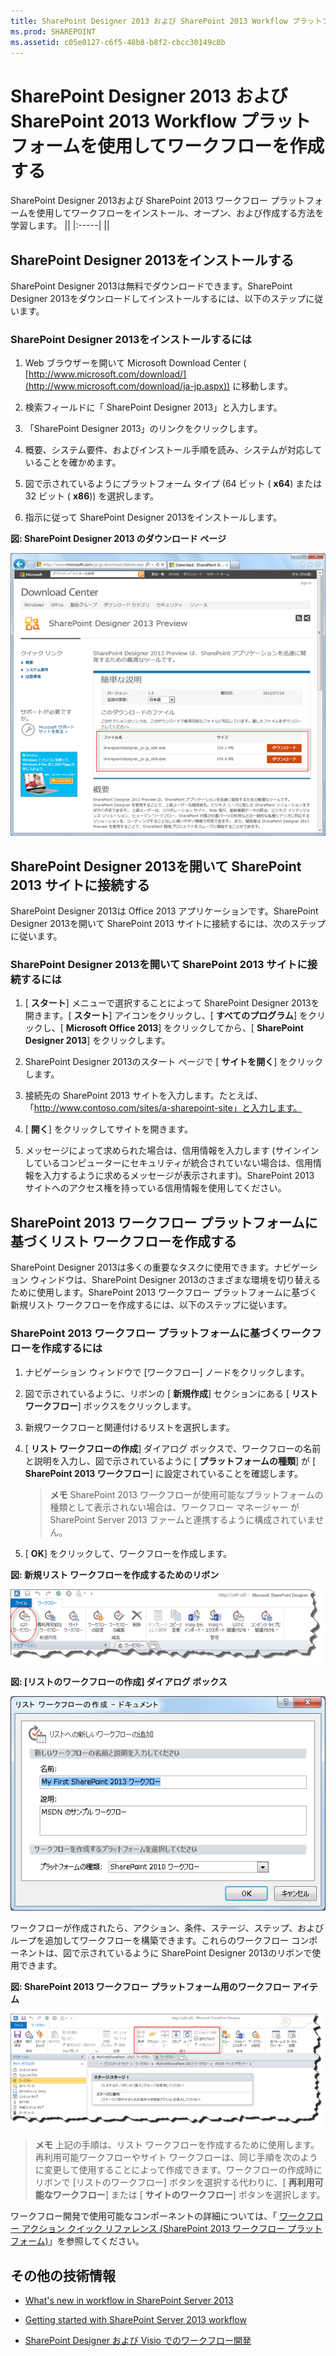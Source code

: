 ```yaml
---
title: SharePoint Designer 2013 および SharePoint 2013 Workflow プラットフォームを使用してワークフローを作成する
ms.prod: SHAREPOINT
ms.assetid: c05e0127-c6f5-48b8-b8f2-cbcc30149c8b
---
```



# SharePoint Designer 2013 および SharePoint 2013 Workflow プラットフォームを使用してワークフローを作成する
SharePoint Designer 2013および SharePoint 2013 ワークフロー プラットフォームを使用してワークフローをインストール、オープン、および作成する方法を学習します。 
||
|:-----|
||
   

## SharePoint Designer 2013をインストールする
<a name="section1"> </a>

SharePoint Designer 2013は無料でダウンロードできます。SharePoint Designer 2013をダウンロードしてインストールするには、以下のステップに従います。 
  
    
    

### SharePoint Designer 2013をインストールするには


1. Web ブラウザーを開いて Microsoft Download Center ( [http://www.microsoft.com/download/](http://www.microsoft.com/download/ja-jp.aspx)) に移動します。 
    
  
2. 検索フィールドに「 SharePoint Designer 2013」と入力します。
    
  
3. 「SharePoint Designer 2013」のリンクをクリックします。 
    
  
4. 概要、システム要件、およびインストール手順を読み、システムが対応していることを確かめます。 
    
  
5. 図で示されているようにプラットフォーム タイプ (64 ビット ( **x64**) または 32 ビット ( **x86**)) を選択します。 
    
  
6. 指示に従って SharePoint Designer 2013をインストールします。
    
  

**図: SharePoint Designer 2013 のダウンロード ページ**

  
    
    

  
    
    
![SharePoint Designer 2013 のダウンロード ページ](images/SPD15-install-connect-1.png)
  
    
    

  
    
    

  
    
    

## SharePoint Designer 2013を開いて SharePoint 2013 サイトに接続する
<a name="section2"> </a>

SharePoint Designer 2013は Office 2013 アプリケーションです。SharePoint Designer 2013を開いて SharePoint 2013 サイトに接続するには、次のステップに従います。 
  
    
    

### SharePoint Designer 2013を開いて SharePoint 2013 サイトに接続するには


1. [ **スタート**] メニューで選択することによって SharePoint Designer 2013を開きます。[ **スタート**] アイコンをクリックし、[ **すべてのプログラム**] をクリックし、[ **Microsoft Office 2013**] をクリックしてから、[ **SharePoint Designer 2013**] をクリックします。 
    
  
2. SharePoint Designer 2013のスタート ページで [ **サイトを開く**] をクリックします。
    
  
3. 接続先の SharePoint 2013 サイトを入力します。たとえば、「http://www.contoso.com/sites/a-sharepoint-site」と入力します。
    
  
4. [ **開く**] をクリックしてサイトを開きます。
    
  
5. メッセージによって求められた場合は、信用情報を入力します (サインインしているコンピューターにセキュリティが統合されていない場合は、信用情報を入力するように求めるメッセージが表示されます)。SharePoint 2013 サイトへのアクセス権を持っている信用情報を使用してください。
    
  

## SharePoint 2013 ワークフロー プラットフォームに基づくリスト ワークフローを作成する
<a name="section3"> </a>

SharePoint Designer 2013は多くの重要なタスクに使用できます。ナビゲーション ウィンドウは、SharePoint Designer 2013のさまざまな環境を切り替えるために使用します。SharePoint 2013 ワークフロー プラットフォームに基づく新規リスト ワークフローを作成するには、以下のステップに従います。
  
    
    

### SharePoint 2013 ワークフロー プラットフォームに基づくワークフローを作成するには


1. ナビゲーション ウィンドウで [ワークフロー] ノードをクリックします。
    
  
2. 図で示されているように、リボンの [ **新規作成**] セクションにある [ **リスト ワークフロー**] ボックスをクリックします。
    
  
3. 新規ワークフローと関連付けるリストを選択します。
    
  
4. [ **リスト ワークフローの作成**] ダイアログ ボックスで、ワークフローの名前と説明を入力し、図で示されているように [ **プラットフォームの種類**] が [ **SharePoint 2013 ワークフロー**] に設定されていることを確認します。
    
    > **メモ**
      > SharePoint 2013 ワークフローが使用可能なプラットフォームの種類として表示されない場合は、ワークフロー マネージャー が SharePoint Server 2013 ファームと連携するように構成されていません。 
5. [ **OK**] をクリックして、ワークフローを作成します。
    
  

**図: 新規リスト ワークフローを作成するためのリボン**

  
    
    

  
    
    
![SharePoint Designer 2013 - 新しいリスト ワークフロー](images/SPD15-install-connect-2.png)
  
    
    

  
    
    

  
    
    

**図: [リストのワークフローの作成] ダイアログ ボックス**

  
    
    

  
    
    
![ワークフローの作成ダイアログ](images/SPD15-install-connect-3.png)
  
    
    

  
    
    

  
    
    
ワークフローが作成されたら、アクション、条件、ステージ、ステップ、およびループを追加してワークフローを構築できます。これらのワークフロー コンポーネントは、図で示されているように SharePoint Designer 2013のリボンで使用できます。 
  
    
    

**図: SharePoint 2013 ワークフロー プラットフォーム用のワークフロー アイテム**

  
    
    

  
    
    
![リボンのワークフロー アイテム。](images/SPD15-install-connect-4.png)
  
    
    

    
> **メモ**
> 上記の手順は、リスト ワークフローを作成するために使用します。再利用可能ワークフローやサイト ワークフローは、同じ手順を次のように変更して使用することによって作成できます。ワークフローの作成時にリボンで [リストのワークフロー] ボタンを選択する代わりに、[ **再利用可能なワークフロー**] または [ **サイトのワークフロー**] ボタンを選択します。 
  
    
    

ワークフロー開発で使用可能なコンポーネントの詳細については、「 [ワークフロー アクション クイック リファレンス (SharePoint 2013 ワークフロー プラットフォーム)](workflow-actions-quick-reference-sharepoint-2013-workflow-platform.md)」を参照してください。
  
    
    

## その他の技術情報
<a name="bk_addresources"> </a>


-  [What's new in workflow in SharePoint Server 2013](http://msdn.microsoft.com/library/6ab8a28b-fa2f-4530-8b55-a7f663bf15ea.aspx)
    
  
-  [Getting started with SharePoint Server 2013 workflow](http://msdn.microsoft.com/library/cc73be76-a329-449f-90ab-86822b1c2ee8.aspx)
    
  
-  [SharePoint Designer および Visio でのワークフロー開発](workflow-development-in-sharepoint-designer-and-visio.md)
    
  

  
    
    

